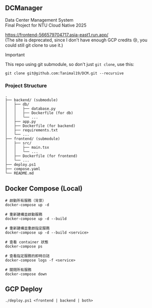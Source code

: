 ## DCManager

Data Center Management System  
Final Project for NTU Cloud Native 2025

https://frontend-566579704717.asia-east1.run.app/  
(The site is deprecated, since I don't have enough GCP credits 😢, you could still git clone to use it.)

> [!IMPORTANT]
> This repo using git submodule, so don't just `git clone`, use this:
> ```
> git clone git@github.com:Tanimal19/DCM.git --recursive
> ```

### Project Structure

```
.
├── backend/ (submodule)
│   ├── db/
│   │   ├── database.py
│   │   ├── Dockerfile (for db)
│   │   └── ...
│   ├── app.py
│   ├── Dockerfile (for backend)
│   ├── requirements.txt
│   └── ...
├── frontend/ (submodule)
│   ├── src/
│   │   ├── main.tsx
│   │   └── ...
│   ├── Dockerfile (for frontend)
│   └── ...
├── deploy.ps1
├── compose.yaml
└── README.md
```

## Docker Compose (Local)

```
# 啟動所有服務（背景）
docker-compose up -d

# 重新建構並啟動服務
docker-compose up -d --build

# 重新建構並重啟指定服務
docker-compose up -d --build <service>

# 查看 container 狀態
docker-compose ps

# 查看指定服務的即時日誌
docker-compose logs -f <service>

# 關閉所有服務
docker-compose down
```

## GCP Deploy

```
./deploy.ps1 <frontend | backend | both>
```
